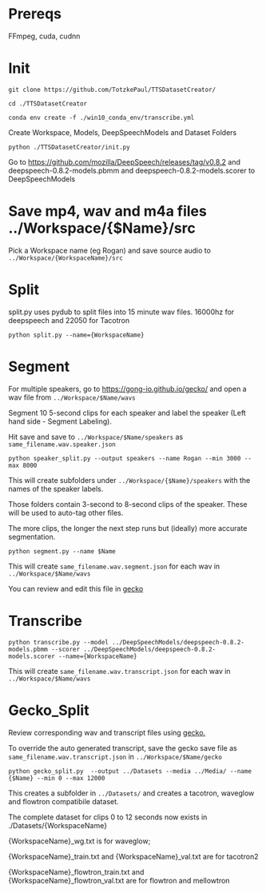 # Prereqs

FFmpeg, cuda, cudnn


# Init

`git clone https://github.com/TotzkePaul/TTSDatasetCreator/`

`cd ./TTSDatasetCreator`

`conda env create -f ./win10_conda_env/transcribe.yml`

Create Workspace, Models, DeepSpeechModels and Dataset Folders

`python ./TTSDatasetCreator/init.py`

Go to https://github.com/mozilla/DeepSpeech/releases/tag/v0.8.2
and deepspeech-0.8.2-models.pbmm and deepspeech-0.8.2-models.scorer to DeepSpeechModels

# Save mp4, wav and m4a files ../Workspace/{$Name}/src 

Pick a Workspace name (eg Rogan) and save source audio to `../Workspace/{WorkspaceName}/src`

# Split

split.py uses pydub to split files into 15 minute wav files. 16000hz for deepspeech and 22050 for Tacotron

`python split.py --name={WorkspaceName}`

# Segment

For multiple speakers, go to https://gong-io.github.io/gecko/ and open a wav file from `../Workspace/$Name/wavs`

Segment 10 5-second clips for each speaker and label the speaker (Left hand side - Segment Labeling). 

Hit save and save to `../Workspace/$Name/speakers` as `same_filename.wav.speaker.json`

`python speaker_split.py --output speakers --name Rogan --min 3000 --max 8000`

This will create subfolders under `../Workspace/{$Name}/speakers` with the names of the speaker labels.

Those folders contain 3-second to 8-second clips of the speaker. These will be used to auto-tag other files.

The more clips, the longer the next step runs but (ideally) more accurate segmentation. 

`python segment.py --name $Name`

This will create `same_filename.wav.segment.json` for each wav in `../Workspace/$Name/wavs`

You can review and edit this file in [gecko](https://gong-io.github.io/gecko/)

# Transcribe

`python transcribe.py --model ../DeepSpeechModels/deepspeech-0.8.2-models.pbmm --scorer ../DeepSpeechModels/deepspeech-0.8.2-models.scorer --name={WorkspaceName}`

This will create `same_filename.wav.transcript.json` for each wav in `../Workspace/$Name/wavs`

# Gecko_Split

Review corresponding wav and transcript files using [gecko.](https://gong-io.github.io/gecko/)

To override the auto generated transcript, save the gecko save file as `same_filename.wav.transcript.json` in `../Workspace/$Name/gecko`

`python gecko_split.py  --output ../Datasets --media ../Media/ --name {$Name} --min 0 --max 12000`

This creates a subfolder in `../Datasets/` and creates a tacotron, waveglow and flowtron compatibile dataset.

The complete dataset for clips 0 to 12 seconds now exists in ./Datasets/{WorkspaceName}

{WorkspaceName}_wg.txt is for waveglow; 

{WorkspaceName}_train.txt and {WorkspaceName}_val.txt are for tacotron2

{WorkspaceName}_flowtron_train.txt and {WorkspaceName}_flowtron_val.txt are for flowtron and mellowtron